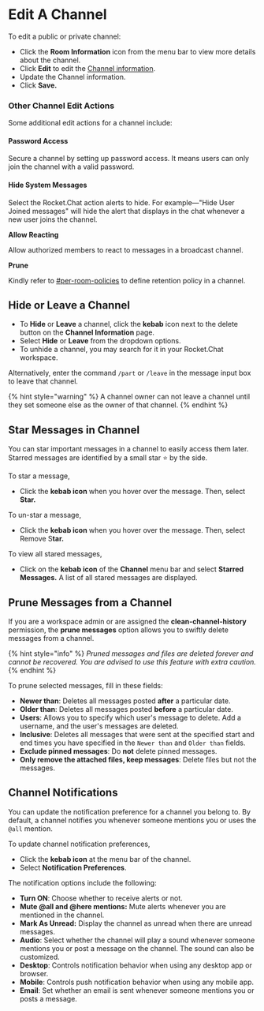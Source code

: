# Edit A Channel

To edit a public or private channel:

* Click the **Room Information** icon from the menu bar to view more details about the channel.
* Click **Edit** to edit the [Channel information](./#channel-information).&#x20;
* Update the Channel information.
* Click **Save.**

### Other Channel Edit Actions

Some additional edit actions for a channel include:

#### Password Access

Secure a channel by setting up password access. It means users can only join the channel with a valid password.

#### Hide System Messages

Select the Rocket.Chat action alerts to hide. For example—"Hide User Joined messages" will hide the alert that displays in the chat whenever a new user joins the channel.

**Allow Reacting**

Allow authorized members to react to messages in a broadcast channel.

**Prune**

Kindly refer to [#per-room-policies](../../../workspace-administration/settings/retention-policy.md#per-room-policies "mention") to define retention policy in a channel.

## Hide or Leave a Channel

* To **Hide** or **Leave** a channel, click the **kebab** icon next to the delete button on the **Channel Information** page.
* Select **Hide** or **Leave** from the dropdown options.
* To unhide a channel, you may search for it in your Rocket.Chat workspace.

Alternatively, enter the command `/part` or `/leave` in the message input box to leave that channel.

{% hint style="warning" %}
A channel owner can not leave a channel until they set someone else as the owner of that channel.
{% endhint %}

## Star Messages in Channel

You can star important messages in a channel to easily access them later. Starred messages are identified by a small star ⭐ by the side.

To star a message,&#x20;

* Click the **kebab icon** when you hover over the message. Then, select **Star.**

To un-star a message,&#x20;

* Click the **kebab icon** when you hover over the message. Then, select Remove S**tar.**

To view all stared messages,&#x20;

* Click on the **kebab icon** of the **Channel** menu bar and select **Starred Messages.** A list of all stared messages are displayed.

## Prune Messages from a Channel

If you are a workspace admin or are assigned the **clean-channel-history** permission, the **prune messages** option allows you to swiftly delete messages from a channel.

{% hint style="info" %}
_Pruned messages and files are deleted forever and cannot be recovered. You are advised to use this feature with extra caution._
{% endhint %}

To prune selected messages, fill in these fields:

* **Newer than**: Deletes all messages posted **after** a particular date.
* **Older than**: Deletes all messages posted **before** a particular date.
* **Users**:  Allows you to specify which user's message to delete. Add a username, and the user's messages are deleted.
* **Inclusive**: Deletes all messages that were sent  at the specified start and end times you have specified in the `Newer than` and `Older than` fields.
* **Exclude pinned messages**: Do **not** delete pinned messages.
* **Only remove the attached files, keep messages**: Delete files but not the messages.

## Channel Notifications

You can update the notification preference for a channel you belong to. By default, a channel notifies you whenever someone mentions you or uses the `@all` mention.

To update channel notification preferences,&#x20;

* Click the **kebab icon** at the menu bar of the channel.
* Select **Notification Preferences**.

The notification options include the following:

* **Turn ON**: Choose whether to receive alerts or not.
* **Mute @all and @here mentions:**  Mute alerts whenever you are mentioned in the channel.
* **Mark As Unread:** Display the channel as unread when there are unread messages.
* **Audio**: Select whether the channel will play a sound whenever someone mentions you or post a message on the channel. The sound can also be customized.
* **Desktop**: Controls notification behavior when using any desktop app or browser.
* **Mobile**: Controls push notification behavior when using any mobile app.
* **Email**: Set whether an email is sent whenever someone mentions you or posts a message.
